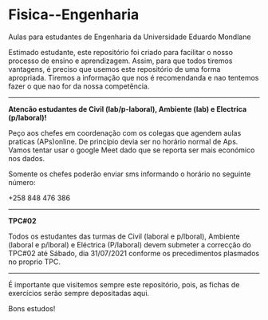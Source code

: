 # Fisica--Engenharia
Aulas para estudantes de Engenharia da Universidade Eduardo Mondlane

Estimado estudante, este repositório foi criado para facilitar o nosso processo de ensino e aprendizagem. Assim, para que todos tiremos vantagens, é preciso que usemos este repositório de uma forma apropriada. Tiremos a informação que nos é recomendanda e nao tentemos fazer o que nao for da nossa competência.

----------------------------------------------------------------------------------------------------------------------------------------------------
**Atencão estudantes de Civil (lab/p-laboral), Ambiente (lab) e Electrica (p/laboral)!**


Peço aos chefes em coordenação com os colegas que agendem aulas praticas (APs)online. De princípio devia ser no horário  normal  de  Aps. Vamos tentar usar o google Meet dado que se reporta ser mais económico nos dados.

Somente os chefes poderão enviar sms informando o horário no seguinte número:

  +258 848 476 386


-----------------------------------------------------------------------------------------------------------------------------------------------------------------------

**TPC#02**

Todos os estudantes das turmas de Civil (laboral e p/lboral), Ambiente (laboral e p/lboral) e Eléctrica (P/laboral) devem submeter a correcção do TPC#02  até Sábado, dia 31/07/2021 conforme os precedimentos plasmados no proprio TPC. 



----------------------------------------------------------------------------------------------------------------------------------------------------------------------------
É importante que visitemos sempre este repositório, pois,  as fichas de exercícios serão sempre depositadas aqui.


Bons estudos!
